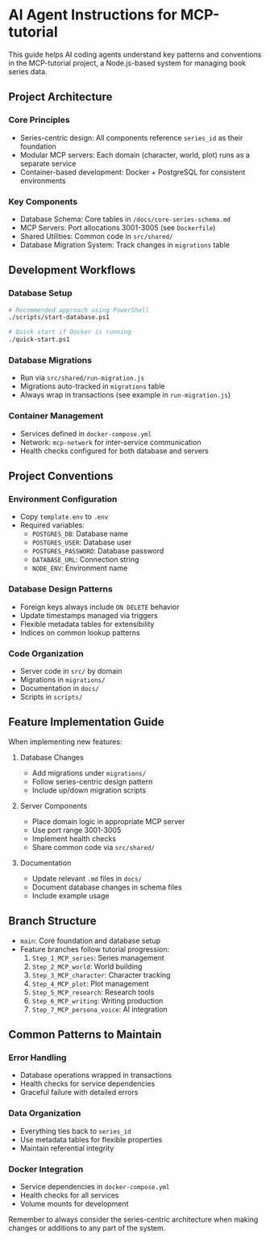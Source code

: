 # AI Agent Instructions for MCP-tutorial

This guide helps AI coding agents understand key patterns and conventions in the MCP-tutorial project, a Node.js-based system for managing book series data.

## Project Architecture

### Core Principles
- Series-centric design: All components reference `series_id` as their foundation
- Modular MCP servers: Each domain (character, world, plot) runs as a separate service
- Container-based development: Docker + PostgreSQL for consistent environments

### Key Components
- Database Schema: Core tables in `/docs/core-series-schema.md`
- MCP Servers: Port allocations 3001-3005 (see `Dockerfile`)
- Shared Utilities: Common code in `src/shared/`
- Database Migration System: Track changes in `migrations` table

## Development Workflows

### Database Setup
```bash
# Recommended approach using PowerShell
./scripts/start-database.ps1 

# Quick start if Docker is running
./quick-start.ps1
```

### Database Migrations
- Run via `src/shared/run-migration.js`
- Migrations auto-tracked in `migrations` table
- Always wrap in transactions (see example in `run-migration.js`)

### Container Management
- Services defined in `docker-compose.yml`
- Network: `mcp-network` for inter-service communication
- Health checks configured for both database and servers

## Project Conventions

### Environment Configuration
- Copy `template.env` to `.env`
- Required variables:
  - `POSTGRES_DB`: Database name
  - `POSTGRES_USER`: Database user
  - `POSTGRES_PASSWORD`: Database password
  - `DATABASE_URL`: Connection string
  - `NODE_ENV`: Environment name

### Database Design Patterns
- Foreign keys always include `ON DELETE` behavior
- Update timestamps managed via triggers
- Flexible metadata tables for extensibility
- Indices on common lookup patterns

### Code Organization
- Server code in `src/` by domain
- Migrations in `migrations/`
- Documentation in `docs/`
- Scripts in `scripts/`

## Feature Implementation Guide

When implementing new features:

1. Database Changes
   - Add migrations under `migrations/`
   - Follow series-centric design pattern
   - Include up/down migration scripts

2. Server Components
   - Place domain logic in appropriate MCP server
   - Use port range 3001-3005
   - Implement health checks
   - Share common code via `src/shared/`

3. Documentation
   - Update relevant `.md` files in `docs/`
   - Document database changes in schema files
   - Include example usage

## Branch Structure
- `main`: Core foundation and database setup
- Feature branches follow tutorial progression:
  1. `Step_1_MCP_series`: Series management
  2. `Step_2_MCP_world`: World building
  3. `Step_3_MCP_character`: Character tracking
  4. `Step_4_MCP_plot`: Plot management
  5. `Step_5_MCP_research`: Research tools
  6. `Step_6_MCP_writing`: Writing production
  7. `Step_7_MCP_persona_voice`: AI integration

## Common Patterns to Maintain

### Error Handling
- Database operations wrapped in transactions
- Health checks for service dependencies
- Graceful failure with detailed errors

### Data Organization 
- Everything ties back to `series_id`
- Use metadata tables for flexible properties
- Maintain referential integrity

### Docker Integration
- Service dependencies in `docker-compose.yml`
- Health checks for all services
- Volume mounts for development

Remember to always consider the series-centric architecture when making changes or additions to any part of the system.

